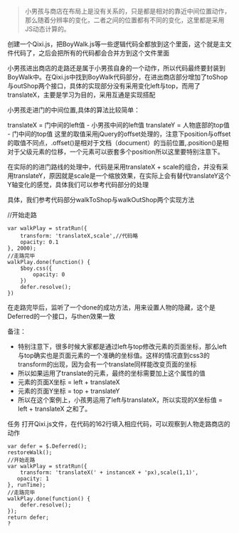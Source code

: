 >小男孩与商店在布局上是没有关系的，只是都是相对的靠近中间位置动作，那么随着分辨率的变化，二者之间的位置都有不同的变化，这里都是采用JS动态计算的。

创建一个Qixi.js，把BoyWalk.js等一些逻辑代码全都放到这个里面，这个就是主文件代码了，之后会把所有的代码都会合并方到这个文件里面

小男孩进出商店的走路还是属于小男孩自身的一个动作，所以代码最终要封装到BoyWalk中。在Qixi.js中找到BoyWalk代码部分，在进出商店部分增加了toShop与outShop两个接口，具体的实现部分没有采用变化left与top，而用了translateX，主要是学习为目的，采用互通是实现搭配

小男孩走进门的中间位置,具体的算法比较简单：

translateX = 门中间的left值 - 小男孩中间的left值
translateY = 人物底部的top值 - 门中间的top值
这里的取值采用jQuery的offset处理的，注意下position与offset的取值不同点，.offset()是相对于文档（document）的当前位置,.position()是相对于父级元素的位移，一个元素可以嵌套多个position所以这里要特别注意下。

在实际的的进门路线的处理中，代码是采用translateX + scale的组合，并没有采用translateY，原因就是scale是一个缩放效果，在实际上会有替代translateY这个Y轴变化的感觉，具体我们可以参考代码部分的处理

具体，我们参考代码部分walkToShop与walkOutShop两个实现方法

//开始走路

    var walkPlay = stratRun({
        transform: 'translateX,scale',//代码略
        opacity: 0.1
    }, 2000);
    //走路完毕
    walkPlay.done(function() {
        $boy.css({
            opacity: 0
        })
        defer.resolve();
    })
在走路完毕后，监听了一个done的成功方法，用来设置人物的隐藏，这个是Deferred的一个接口，与then效果一致

备注：
* 特别注意下，很多时候大家都是通过left与top修改元素的页面坐标，那么left与top确实也是页面元素的一个准确的坐标值。这样的情况直到css3的transform的出现，因为会有一个translate同样能改变页面的坐标
* 所以如果运用了translate的元素，最终的坐标需要加上这个属性的值
* 元素的页面X坐标 = left + translateX
* 元素的页面Y坐标 = top + translateY
* 所以在这个案例上，小孩男运用了left与translateX，所以实现的X坐标值 = left + translateX 之和了。

任务
打开Qixi.js文件，在代码的162行填入相应代码，可以观察到人物走路商店的动作

    var defer = $.Deferred();
    restoreWalk();
    //开始走路
    var walkPlay = stratRun({
        transform: 'translateX(' + instanceX + 'px),scale(1,1)',
       opacity: 1
    }, runTime);
    //走路完毕
    walkPlay.done(function() {
        defer.resolve();
    });
    return defer;          
    ?